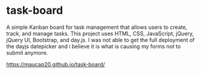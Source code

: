 # task-board
A simple Kanban board for task management that allows users to create, track, and manage tasks. This project uses HTML, CSS, JavaScript, jQuery, jQuery UI, Bootstrap, and day.js.
I was not able to get the full deployment of the dayjs datepicker and i believe it is what is causing my forms not to submit anymore.

https://maucap20.github.io/task-board/

